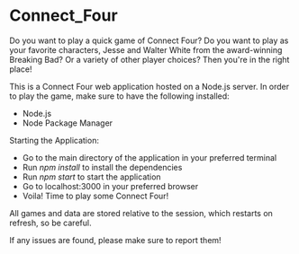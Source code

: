 # Connect_Four

Do you want to play a quick game of Connect Four? 
Do you want to play as your favorite characters, Jesse and Walter White from the award-winning Breaking Bad? Or a variety of other player choices?
Then you're in the right place!

This is a Connect Four web application hosted on a Node.js server.
In order to play the game, make sure to have the following installed:
  - Node.js
  - Node Package Manager


Starting the Application:
  - Go to the main directory of the application in your preferred terminal
  - Run *npm install* to install the dependencies
  - Run *npm start* to start the application
  - Go to localhost:3000 in your preferred browser
  - Voila! Time to play some Connect Four!


All games and data are stored relative to the session, which restarts on refresh, so be careful.

If any issues are found, please make sure to report them!
